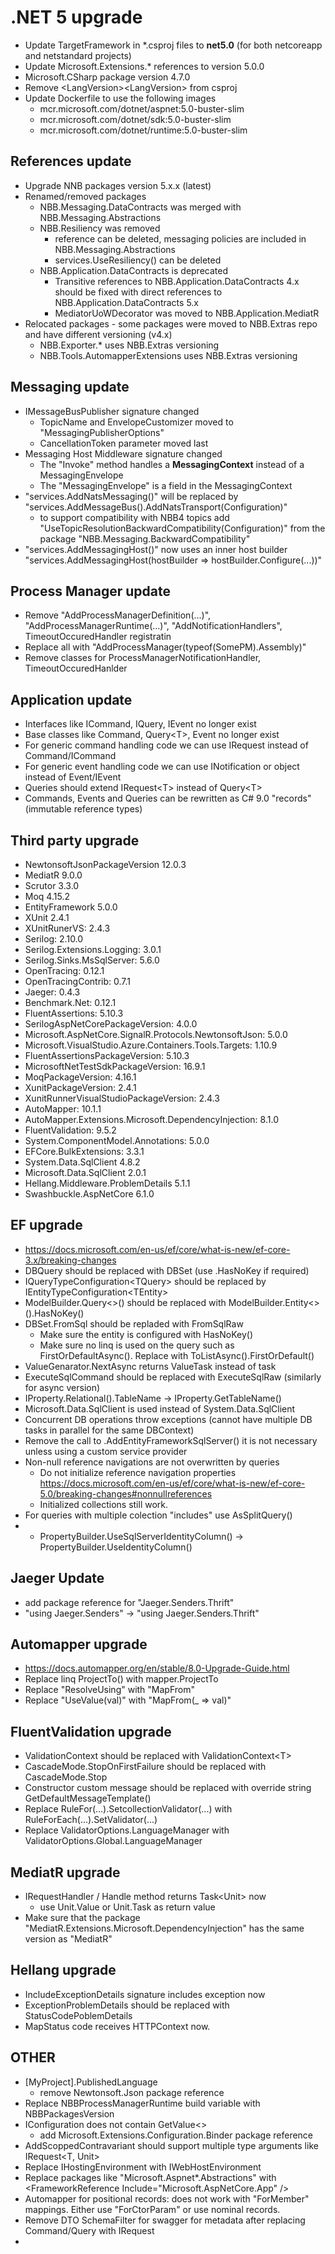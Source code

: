 # .NET 5 upgrade
* Update TargetFramework in *.csproj files to **net5.0** (for both netcoreapp and netstandard projects)
* Update Microsoft.Extensions.*  references to version 5.0.0
* Microsoft.CSharp package version 4.7.0
* Remove \<LangVersion\>\<LangVersion\> from csproj
* Update Dockerfile to use the following images
  * mcr.microsoft.com/dotnet/aspnet:5.0-buster-slim
  * mcr.microsoft.com/dotnet/sdk:5.0-buster-slim
  * mcr.microsoft.com/dotnet/runtime:5.0-buster-slim

## References update 
* Upgrade NNB packages version 5.x.x (latest)
* Renamed/removed packages
  * NBB.Messaging.DataContracts was merged with NBB.Messaging.Abstractions
  * NBB.Resiliency was removed 
    * reference can be deleted, messaging policies are included in NBB.Messaging.Abstractions
    * services.UseResiliency() can be deleted
  * NBB.Application.DataContracts is deprecated
    * Transitive references to NBB.Application.DataContracts 4.x should be fixed with direct references to NBB.Application.DataContracts 5.x
    * MediatorUoWDecorator was moved to NBB.Application.MediatR
* Relocated packages - some packages were moved to NBB.Extras repo and have different versioning (v4.x)
  * NBB.Exporter.* uses NBB.Extras versioning
  * NBB.Tools.AutomapperExtensions uses NBB.Extras versioning


## Messaging update
* IMessageBusPublisher signature changed
  * TopicName and EnvelopeCustomizer moved to "MessagingPublisherOptions"
  * CancellationToken parameter moved last
* Messaging Host Middleware signature changed
  * The "Invoke" method handles a **MessagingContext** instead of a MessagingEnvelope
  * The "MessagingEnvelope" is a field in the MessagingContext
* "services.AddNatsMessaging()" will be replaced by "services.AddMessageBus().AddNatsTransport(Configuration)"
  * to support compatibility with NBB4 topics add "UseTopicResolutionBackwardCompatibility(Configuration)" from the package "NBB.Messaging.BackwardCompatibility"
* "services.AddMessagingHost()" now uses an inner host builder "services.AddMessagingHost(hostBuilder => hostBuilder.Configure(...))"

## Process Manager update
* Remove "AddProcessManagerDefinition(...)", "AddProcessManagerRuntime(...)", "AddNotificationHandlers", TimeoutOccuredHandler registratin
* Replace all with "AddProcessManager(typeof(SomePM).Assembly)"
* Remove classes for ProcessManagerNotificationHandler, TimeoutOccuredHanlder


## Application update
* Interfaces like ICommand, IQuery, IEvent no longer exist
* Base classes like Command, Query\<T\>, Event no longer exist
* For generic command handling code we can use IRequest instead of Command/ICommand
* For generic event handling code we can use INotification or object instead of Event/IEvent
* Queries should extend IRequest\<T\> instead of Query\<T\>
* Commands, Events and Queries can be rewritten as C# 9.0 "records" (immutable reference types)
 
## Third party upgrade
* NewtonsoftJsonPackageVersion 12.0.3
* MediatR 9.0.0
* Scrutor 3.3.0
* Moq 4.15.2
* EntityFramework 5.0.0
* XUnit 2.4.1
* XUnitRunerVS: 2.4.3
* Serilog: 2.10.0
* Serilog.Extensions.Logging: 3.0.1
* Serilog.Sinks.MsSqlServer: 5.6.0
* OpenTracing: 0.12.1
* OpenTracingContrib: 0.7.1
* Jaeger: 0.4.3
* Benchmark.Net: 0.12.1
* FluentAssertions: 5.10.3
* SerilogAspNetCorePackageVersion: 4.0.0
* Microsoft.AspNetCore.SignalR.Protocols.NewtonsoftJson: 5.0.0
* Microsoft.VisualStudio.Azure.Containers.Tools.Targets: 1.10.9
* FluentAssertionsPackageVersion: 5.10.3
* MicrosoftNetTestSdkPackageVersion:  16.9.1
* MoqPackageVersion: 4.16.1
* XunitPackageVersion: 2.4.1
* XunitRunnerVisualStudioPackageVersion: 2.4.3
* AutoMapper: 10.1.1
* AutoMapper.Extensions.Microsoft.DependencyInjection: 8.1.0
* FluentValidation: 9.5.2
* System.ComponentModel.Annotations: 5.0.0
* EFCore.BulkExtensions: 3.3.1
* System.Data.SqlClient 4.8.2
* Microsoft.Data.SqlClient 2.0.1
* Hellang.Middleware.ProblemDetails 5.1.1
* Swashbuckle.AspNetCore 6.1.0

## EF upgrade
* https://docs.microsoft.com/en-us/ef/core/what-is-new/ef-core-3.x/breaking-changes
* DBQuery should be replaced with DBSet (use .HasNoKey if required)
* IQueryTypeConfiguration\<TQuery\> should be replaced by IEntityTypeConfiguration\<TEntity\>
* ModelBuilder.Query\<\>() should be replaced with ModelBuilder.Entity\<\>().HasNoKey()
* DBSet.FromSql should be repladed with FromSqlRaw
  * Make sure the entity is configured with HasNoKey()
  * Make sure no linq is used on the query such as FirstOrDefaultAsync(). Replace with ToListAsync().FirstOrDefault()
* ValueGenarator.NextAsync returns ValueTask instead of task
* ExecuteSqlCommand should be replaced with ExecuteSqlRaw (similarly for async version)
* IProperty.Relational().TableName -> IProperty.GetTableName()
* Microsoft.Data.SqlClient is used instead of System.Data.SqlClient
* Concurrent DB operations throw exceptions (cannot have multiple DB tasks in parallel for the same DBContext)
* Remove the call to .AddEntityFrameworkSqlServer() it is not necessary unless using a custom service provider
* Non-null reference navigations are not overwritten by queries 
  * Do not initialize reference navigation properties https://docs.microsoft.com/en-us/ef/core/what-is-new/ef-core-5.0/breaking-changes#nonnullreferences
  * Initialized collections still work.
* For queries with multiple colection "includes" use AsSplitQuery() 
* * PropertyBuilder.UseSqlServerIdentityColumn() -> PropertyBuilder.UseIdentityColumn()

## Jaeger Update
* add package reference for "Jaeger.Senders.Thrift"
* "using Jaeger.Senders" -> "using Jaeger.Senders.Thrift"

## Automapper upgrade
* https://docs.automapper.org/en/stable/8.0-Upgrade-Guide.html
* Replace linq ProjectTo() with mapper.ProjectTo
* Replace "ResolveUsing" with "MapFrom"
* Replace "UseValue(val)" with "MapFrom(_ => val)"

## FluentValidation upgrade
* ValidationContext should be replaced with ValidationContext\<T\>
* CascadeMode.StopOnFirstFailure should be replaced with CascadeMode.Stop
* Constructor custom message should be replaced with override string GetDefaultMessageTemplate()
* Replace RuleFor(...).SetcollectionValidator(...) with RuleForEach(...).SetValidator(...)
* Replace ValidatorOptions.LanguageManager with ValidatorOptions.Global.LanguageManager

## MediatR upgrade
* IRequestHandler / Handle method returns Task\<Unit\> now
  * use Unit.Value or Unit.Task as return value
* Make sure that the package "MediatR.Extensions.Microsoft.DependencyInjection" has the same version as "MediatR"

## Hellang upgrade
* IncludeExceptionDetails signature includes exception now
* ExceptionProblemDetails should be replaced with StatusCodePoblemDetails
* MapStatus code receives HTTPContext now.

## OTHER
* [MyProject].PublishedLanguage
  * remove Newtonsoft.Json package reference
* Replace NBBProcessManagerRuntime build variable with NBBPackagesVersion
* IConfiguration does not contain GetValue\<\>
  * add Microsoft.Extensions.Configuration.Binder package reference
* AddScoppedContravariant should support multiple type arguments like IRequest\<T, Unit\>
* Replace IHostingEnvironment with IWebHostEnvironment 
* Replace packages like "Microsoft.Aspnet*.Abstractions" with \<FrameworkReference Include="Microsoft.AspNetCore.App" /\>
* Automapper for positional records: does not work with "ForMember" mappings. Either use "ForCtorParam" or use nominal records.
* Remove DTO SchemaFilter for swagger for metadata after replacing Command/Query with IRequest
*